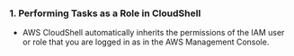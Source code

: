 ### 1. **Performing Tasks as a Role in CloudShell**
   - AWS CloudShell automatically inherits the permissions of the IAM user or role that you are logged in as in the AWS Management Console.